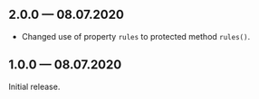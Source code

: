 ## 2.0.0 — 08.07.2020

* Changed use of property `rules` to protected method `rules()`. 

## 1.0.0 — 08.07.2020

Initial release.